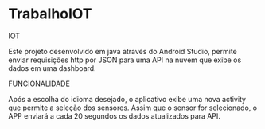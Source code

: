 # TrabalhoIOT

IOT

Este projeto desenvolvido em java através do Android Studio, permite enviar requisições http por JSON para uma API na nuvem que exibe os dados em uma dashboard.

FUNCIONALIDADE

Após a escolha do idioma desejado, o aplicativo exibe uma nova activity que permite a seleção dos sensores.
Assim que o sensor for selecionado, o APP enviará a cada 20 segundos os dados atualizados para API.

